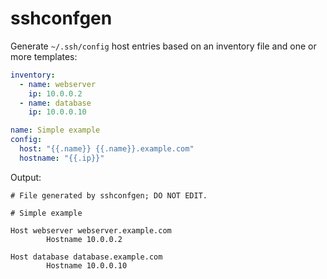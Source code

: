 # sshconfgen

Generate `~/.ssh/config` host entries based on an inventory file and one or more templates:

```yaml
inventory:
  - name: webserver
    ip: 10.0.0.2
  - name: database
    ip: 10.0.0.10
```

```yaml
name: Simple example
config:
  host: "{{.name}} {{.name}}.example.com"
  hostname: "{{.ip}}"
```

Output:

```
# File generated by sshconfgen; DO NOT EDIT.

# Simple example

Host webserver webserver.example.com
        Hostname 10.0.0.2

Host database database.example.com
        Hostname 10.0.0.10

```

